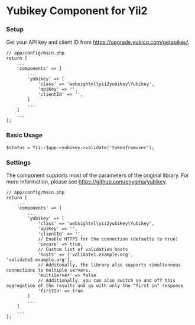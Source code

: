 Yubikey Component for Yii2
===========================

### Setup

Get your API key and client ID from https://upgrade.yubico.com/getapikey/.

```
// app/config/main.php
return [
    ...
    'components' => [
        ...
        'yubikey' => [
            'class' => 'websightnl\yii2yubikey\Yubikey',
            'apiKey' => '',
            'clientId' => '',
        ]
        ...
    ]
    ...
];
```

### Basic Usage

```
$status = Yii::$app->yubikey->validate('tokenfromuser');
```

### Settings

The component supports most of the parameters of the original library. For more information, please see https://github.com/enygma/yubikey.

```
// app/config/main.php
return [
    ...
    'components' => [
        ...
        'yubikey' => [
            'class' => 'websightnl\yii2yubikey\Yubikey',
            'apiKey' => '',
            'clientId' => '',
            // Enable HTTPS for the connection (defaults to true)
            'secure' => true,
            // Custom list of validation hosts
            'hosts' => ['validate1.example.org', 'validate2.example.org'],
            // Additonally, the library also supports simultaneous connections to multiple servers.
            'multiServer' => false
            // Additionally, you can also switch on and off this aggregation of the results and go with only the "first in" response
            'firstIn' => true
        ]
        ...
    ]
    ...
];
```